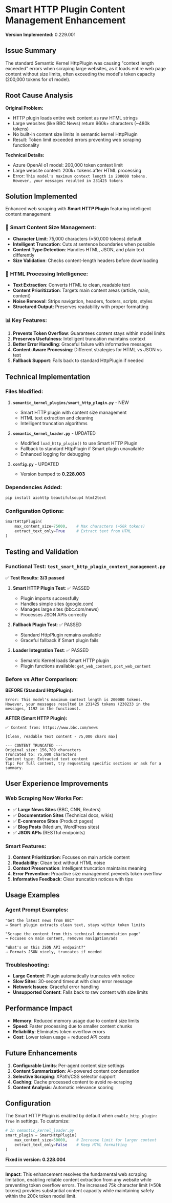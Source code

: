 # Smart HTTP Plugin Content Management Enhancement

**Version Implemented:** 0.229.001

## Issue Summary
The standard Semantic Kernel HttpPlugin was causing "context length exceeded" errors when scraping large websites, as it loads entire web page content without size limits, often exceeding the model's token capacity (200,000 tokens for o1 model).

## Root Cause Analysis
**Original Problem:**
- HTTP plugin loads entire web content as raw HTML strings
- Large websites (like BBC News) return 960k+ characters (~480k tokens)
- No built-in content size limits in semantic kernel HttpPlugin
- Result: Token limit exceeded errors preventing web scraping functionality

**Technical Details:**
- Azure OpenAI o1 model: 200,000 token context limit
- Large website content: 200k+ tokens after HTML processing
- Error: `This model's maximum context length is 200000 tokens. However, your messages resulted in 231425 tokens`

## Solution Implemented
Enhanced web scraping with **Smart HTTP Plugin** featuring intelligent content management:

### 🎯 **Smart Content Size Management:**
- **Character Limit**: 75,000 characters (≈50,000 tokens) default
- **Intelligent Truncation**: Cuts at sentence boundaries when possible
- **Content Type Detection**: Handles HTML, JSON, and plain text differently
- **Size Validation**: Checks content-length headers before downloading

### 🔧 **HTML Processing Intelligence:**
- **Text Extraction**: Converts HTML to clean, readable text
- **Content Prioritization**: Targets main content areas (article, main, content)
- **Noise Removal**: Strips navigation, headers, footers, scripts, styles
- **Structured Output**: Preserves readability with proper formatting

### 📊 **Key Features:**
1. **Prevents Token Overflow**: Guarantees content stays within model limits
2. **Preserves Usefulness**: Intelligent truncation maintains context
3. **Better Error Handling**: Graceful failure with informative messages
4. **Content-Aware Processing**: Different strategies for HTML vs JSON vs text
5. **Fallback Support**: Falls back to standard HttpPlugin if needed

## Technical Implementation

### Files Modified:
1. **`semantic_kernel_plugins/smart_http_plugin.py`** - NEW
   - Smart HTTP plugin with content size management
   - HTML text extraction and cleaning
   - Intelligent truncation algorithms

2. **`semantic_kernel_loader.py`** - UPDATED
   - Modified `load_http_plugin()` to use Smart HTTP Plugin
   - Fallback to standard HttpPlugin if Smart plugin unavailable
   - Enhanced logging for debugging

3. **`config.py`** - UPDATED
   - Version bumped to **0.228.003**

### Dependencies Added:
```bash
pip install aiohttp beautifulsoup4 html2text
```

### Configuration Options:
```python
SmartHttpPlugin(
    max_content_size=75000,    # Max characters (≈50k tokens)
    extract_text_only=True     # Extract text from HTML
)
```

## Testing and Validation

### Functional Test: `test_smart_http_plugin_content_management.py`
✅ **Test Results: 3/3 passed**

1. **Smart HTTP Plugin Test**: ✅ PASSED
   - Plugin imports successfully
   - Handles simple sites (google.com)
   - Manages large sites (bbc.com/news) 
   - Processes JSON APIs correctly

2. **Fallback Plugin Test**: ✅ PASSED
   - Standard HttpPlugin remains available
   - Graceful fallback if Smart plugin fails

3. **Loader Integration Test**: ✅ PASSED
   - Semantic Kernel loads Smart HTTP plugin
   - Plugin functions available: `get_web_content`, `post_web_content`

### Before vs After Comparison:

**BEFORE (Standard HttpPlugin):**
```
Error: This model's maximum context length is 200000 tokens. 
However, your messages resulted in 231425 tokens (230233 in the 
messages, 1192 in the functions).
```

**AFTER (Smart HTTP Plugin):**
```
✅ Content from: https://www.bbc.com/news

[Clean, readable text content - 75,000 chars max]

--- CONTENT TRUNCATED ---
Original size: 156,789 characters
Truncated to: 75,000 characters
Content type: Extracted text content
Tip: For full content, try requesting specific sections or ask for a summary.
```

## User Experience Improvements

### Web Scraping Now Works For:
- ✅ **Large News Sites** (BBC, CNN, Reuters)
- ✅ **Documentation Sites** (Technical docs, wikis)
- ✅ **E-commerce Sites** (Product pages)
- ✅ **Blog Posts** (Medium, WordPress sites)
- ✅ **JSON APIs** (RESTful endpoints)

### Smart Features:
1. **Content Prioritization**: Focuses on main article content
2. **Readability**: Clean text without HTML noise
3. **Context Preservation**: Intelligent truncation maintains meaning
4. **Error Prevention**: Proactive size management prevents token overflow
5. **Informative Feedback**: Clear truncation notices with tips

## Usage Examples

### Agent Prompt Examples:
```
"Get the latest news from BBC"
→ Smart plugin extracts clean text, stays within token limits

"Scrape the content from this technical documentation page"
→ Focuses on main content, removes navigation/ads

"What's on this JSON API endpoint?"
→ Formats JSON nicely, truncates if needed
```

### Troubleshooting:
- **Large Content**: Plugin automatically truncates with notice
- **Slow Sites**: 30-second timeout with clear error message
- **Network Issues**: Graceful error handling
- **Unsupported Content**: Falls back to raw content with size limits

## Performance Impact
- **Memory**: Reduced memory usage due to content size limits
- **Speed**: Faster processing due to smaller content chunks
- **Reliability**: Eliminates token overflow errors
- **Cost**: Lower token usage = reduced API costs

## Future Enhancements
1. **Configurable Limits**: Per-agent content size settings
2. **Content Summarization**: AI-powered content condensation
3. **Selective Scraping**: XPath/CSS selector support
4. **Caching**: Cache processed content to avoid re-scraping
5. **Content Analysis**: Automatic relevance scoring

## Configuration
The Smart HTTP Plugin is enabled by default when `enable_http_plugin: True` in settings. To customize:

```python
# In semantic_kernel_loader.py
smart_plugin = SmartHttpPlugin(
    max_content_size=50000,    # Increase limit for larger content
    extract_text_only=False    # Keep HTML formatting
)
```

**Fixed in version: 0.228.004**

---

**Impact**: This enhancement resolves the fundamental web scraping limitation, enabling reliable content extraction from any website while preventing token overflow errors. The increased 75k character limit (≈50k tokens) provides substantial content capacity while maintaining safety within the 200k token model limit.
